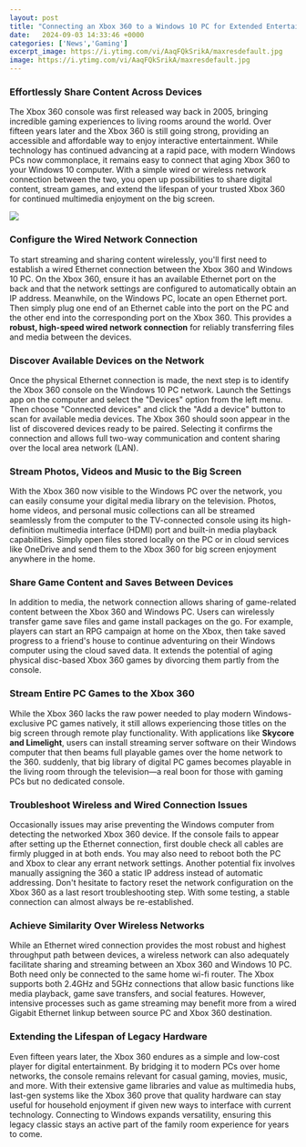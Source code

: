 ```yaml
---
layout: post
title: "Connecting an Xbox 360 to a Windows 10 PC for Extended Entertainment"
date:   2024-09-03 14:33:46 +0000
categories: ['News','Gaming']
excerpt_image: https://i.ytimg.com/vi/AaqFQkSrikA/maxresdefault.jpg
image: https://i.ytimg.com/vi/AaqFQkSrikA/maxresdefault.jpg
---
```


### Effortlessly Share Content Across Devices
The Xbox 360 console was first released way back in 2005, bringing incredible gaming experiences to living rooms around the world. Over fifteen years later and the Xbox 360 is still going strong, providing an accessible and affordable way to enjoy interactive entertainment. While technology has continued advancing at a rapid pace, with modern Windows PCs now commonplace, it remains easy to connect that aging Xbox 360 to your Windows 10 computer. With a simple wired or wireless network connection between the two, you open up possibilities to share digital content, stream games, and extend the lifespan of your trusted Xbox 360 for continued multimedia enjoyment on the big screen. 

![](https://compass-ssl.xboxlive.com/assets/d2/3f/d23f78cf-5da2-4d6e-b542-3f0260d32e0e.png?n=MSXC-xbox-wireless-controller-windows-pc-L-16x9-794x447-01.png)
### Configure the Wired Network Connection
To start streaming and sharing content wirelessly, you'll first need to establish a wired Ethernet connection between the Xbox 360 and Windows 10 PC. On the Xbox 360, ensure it has an available Ethernet port on the back and that the network settings are configured to automatically obtain an IP address. Meanwhile, on the Windows PC, locate an open Ethernet port. Then simply plug one end of an Ethernet cable into the port on the PC and the other end into the corresponding port on the Xbox 360. This provides a **robust, high-speed wired network connection** for reliably transferring files and media between the devices.
### Discover Available Devices on the Network
Once the physical Ethernet connection is made, the next step is to identify the Xbox 360 console on the Windows 10 PC network. Launch the Settings app on the computer and select the "Devices" option from the left menu. Then choose "Connected devices" and click the "Add a device" button to scan for available media devices. The Xbox 360 should soon appear in the list of discovered devices ready to be paired. Selecting it confirms the connection and allows full two-way communication and content sharing over the local area network (LAN).
### Stream Photos, Videos and Music to the Big Screen
With the Xbox 360 now visible to the Windows PC over the network, you can easily consume your digital media library on the television. Photos, home videos, and personal music collections can all be streamed seamlessly from the computer to the TV-connected console using its high-definition multimedia interface (HDMI) port and built-in media playback capabilities. Simply open files stored locally on the PC or in cloud services like OneDrive and send them to the Xbox 360 for big screen enjoyment anywhere in the home.
### Share Game Content and Saves Between Devices  
In addition to media, the network connection allows sharing of game-related content between the Xbox 360 and Windows PC. Users can wirelessly transfer game save files and game install packages on the go. For example, players can start an RPG campaign at home on the Xbox, then take saved progress to a friend's house to continue adventuring on their Windows computer using the cloud saved data. It extends the potential of aging physical disc-based Xbox 360 games by divorcing them partly from the console. 
### Stream Entire PC Games to the Xbox 360
While the Xbox 360 lacks the raw power needed to play modern Windows-exclusive PC games natively, it still allows experiencing those titles on the big screen through remote play functionality. With applications like **Skycore and Limelight**, users can install streaming server software on their Windows computer that then beams full playable games over the home network to the 360. suddenly, that big library of digital PC games becomes playable in the living room through the television—a real boon for those with gaming PCs but no dedicated console.
### Troubleshoot Wireless and Wired Connection Issues
Occasionally issues may arise preventing the Windows computer from detecting the networked Xbox 360 device. If the console fails to appear after setting up the Ethernet connection, first double check all cables are firmly plugged in at both ends. You may also need to reboot both the PC and Xbox to clear any errant network settings. Another potential fix involves manually assigning the 360 a static IP address instead of automatic addressing. Don't hesitate to factory reset the network configuration on the Xbox 360 as a last resort troubleshooting step. With some testing, a stable connection can almost always be re-established.
### Achieve Similarity Over Wireless Networks
While an Ethernet wired connection provides the most robust and highest throughput path between devices, a wireless network can also adequately facilitate sharing and streaming between an Xbox 360 and Windows 10 PC. Both need only be connected to the same home wi-fi router. The Xbox supports both 2.4GHz and 5GHz connections that allow basic functions like media playback, game save transfers, and social features. However, intensive processes such as game streaming may benefit more from a wired Gigabit Ethernet linkup between source PC and Xbox 360 destination.
### Extending the Lifespan of Legacy Hardware
Even fifteen years later, the Xbox 360 endures as a simple and low-cost player for digital entertainment. By bridging it to modern PCs over home networks, the console remains relevant for casual gaming, movies, music, and more. With their extensive game libraries and value as multimedia hubs, last-gen systems like the Xbox 360 prove that quality hardware can stay useful for household enjoyment if given new ways to interface with current technology. Connecting to Windows expands versatility, ensuring this legacy classic stays an active part of the family room experience for years to come.